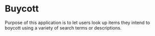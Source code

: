 # Buycott

Purpose of this application is to let users look up items they intend to boycott using a variety of search terms or descriptions.
